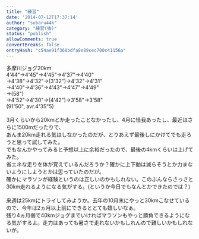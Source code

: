 ```yaml
---
title: "練習"
date: '2014-07-12T17:37:14'
author: "subaru44k"
category: "練習(強)"
status: "publish"
allowComments: true
convertBreaks: false
entryHash: "c54ae91f368bdfa8e89cec700c41156a"
---
```

多摩川ジョグ20km<br>
4'44"→4'45"→4'45"→4'37"→4'40"<br>
→4'38"→4'32"→(3'32")→4'32"→4'31"<br>
→4'40"→4'36"→4'43"→4'47"→4'49"<br>
→(58")<br>
→4'52"→4'30"→(4'42")→3'58"→3'58"<br>
(91'50", avr.4'35"5)<br>
<br>
3月くらいから20kmとか走ったことなかったし、4月に怪我あったし、最近はさらに1500mだったりで、<br>
あんま20km走れる気はしなかったのだが、とりあえず最後しにかけてでも走ろうと思って試してみた。<br>
でもなんかやってみると予想以上に余裕だったので、最後の4kmくらいは上げてみた。<br>
省エネな走りを体が覚えているんだろうか？確かに上下動は減らそうとか力まないようにしようとかは思っていたのだが。<br>
確かにマラソンが経験というのは正しいのかもしれない。このぶんならさっさと30km走れるようになる気がする。(というか今日でもなんとかできたのでは？)<br>
<br>
来週は25kmにトライしてみようか。去年の10月末にやっと30kmこなせているので、今年は2ヵ月以上前にできるととても嬉しいなぁ。<br>
残り4ヵ月弱で40kmジョグまでいければマラソンもやっと勝負できるようになる気がするよ。走力はあっても暑さで走れないかもしれんので難しいかもしれないが。
